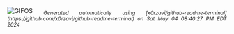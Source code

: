 <div align="justify">
<picture>
    <source media="(prefers-color-scheme: dark)" srcset="https://i.ibb.co/s61CfDT/output-gif.gif">
    <source media="(prefers-color-scheme: light)" srcset="https://i.ibb.co/s61CfDT/output-gif.gif">
    <img alt="GIFOS" src="https://i.ibb.co/s61CfDT/output-gif.gif">
</picture>
<sub><i>Generated automatically using [x0rzavi/github-readme-terminal](https://github.com/x0rzavi/github-readme-terminal) on Sat May 04 08:40:27 PM EDT 2024</i></sub>
</div>

<!--  -->
